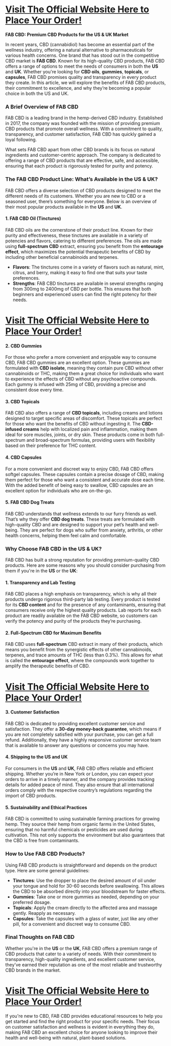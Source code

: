 <h1><strong><a href="https://getdeals24x7.com/order-FABCBD">Visit The Official Website Here to Place Your Order!</a></strong></h1>
<p><strong>FAB CBD: Premium CBD Products for the US &amp; UK Market</strong></p>
<p>In recent years, CBD (cannabidiol) has become an essential part of the wellness industry, offering a natural alternative to pharmaceuticals for various health concerns. One brand that has stood out in the competitive CBD market is <strong>FAB CBD</strong>. Known for its high-quality CBD products, FAB CBD offers a range of options to meet the needs of consumers in both the <strong>US</strong> and <strong>UK</strong>. Whether you're looking for <strong>CBD oils</strong>, <strong>gummies</strong>, <strong>topicals</strong>, or <strong>capsules</strong>, FAB CBD promises quality and transparency in every product they create. In this article, we will explore the benefits of FAB CBD products, their commitment to excellence, and why they&rsquo;re becoming a popular choice in both the US and UK.</p>
<h3>A Brief Overview of FAB CBD</h3>
<p>FAB CBD is a leading brand in the hemp-derived CBD industry. Established in 2017, the company was founded with the mission of providing premium CBD products that promote overall wellness. With a commitment to quality, transparency, and customer satisfaction, FAB CBD has quickly gained a loyal following.</p>
<p>What sets FAB CBD apart from other CBD brands is its focus on natural ingredients and customer-centric approach. The company is dedicated to offering a range of CBD products that are effective, safe, and accessible, ensuring that each product is rigorously tested for purity and potency.</p>
<h3>The FAB CBD Product Line: What&rsquo;s Available in the US &amp; UK?</h3>
<p>FAB CBD offers a diverse selection of CBD products designed to meet the different needs of its customers. Whether you are new to CBD or a seasoned user, there&rsquo;s something for everyone. Below is an overview of their most popular products available in the <strong>US</strong> and <strong>UK</strong>.</p>
<h4>1. <strong>FAB CBD Oil (Tinctures)</strong></h4>
<p>FAB CBD oils are the cornerstone of their product line. Known for their purity and effectiveness, these tinctures are available in a variety of potencies and flavors, catering to different preferences. The oils are made using <strong>full-spectrum CBD</strong> extract, ensuring you benefit from the <strong>entourage effect</strong>, which maximizes the potential therapeutic benefits of CBD by including other beneficial cannabinoids and terpenes.</p>
<ul>
<li><strong>Flavors</strong>: The tinctures come in a variety of flavors such as natural, mint, citrus, and berry, making it easy to find one that suits your taste preferences.</li>
<li><strong>Strengths</strong>: FAB CBD tinctures are available in several strengths ranging from 300mg to 2400mg of CBD per bottle. This ensures that both beginners and experienced users can find the right potency for their needs.</li>
</ul>
<h1><strong><a href="https://getdeals24x7.com/order-FABCBD">Visit The Official Website Here to Place Your Order!</a></strong></h1>
<h4>2. <strong>CBD Gummies</strong></h4>
<p>For those who prefer a more convenient and enjoyable way to consume CBD, FAB CBD gummies are an excellent option. These gummies are formulated with <strong>CBD isolate</strong>, meaning they contain pure CBD without other cannabinoids or THC, making them a great choice for individuals who want to experience the effects of CBD without any psychoactive compounds. Each gummy is infused with 25mg of CBD, providing a precise and consistent dose every time.</p>
<h4>3. <strong>CBD Topicals</strong></h4>
<p>FAB CBD also offers a range of <strong>CBD topicals</strong>, including creams and lotions designed to target specific areas of discomfort. These topicals are perfect for those who want the benefits of CBD without ingesting it. The <strong>CBD-infused creams</strong> help with localized pain and inflammation, making them ideal for sore muscles, joints, or dry skin. These products come in both full-spectrum and broad-spectrum formulas, providing users with flexibility based on their preference for THC content.</p>
<h4>4. <strong>CBD Capsules</strong></h4>
<p>For a more convenient and discreet way to enjoy CBD, FAB CBD offers softgel capsules. These capsules contain a precise dosage of CBD, making them perfect for those who want a consistent and accurate dose each time. With the added benefit of being easy to swallow, CBD capsules are an excellent option for individuals who are on-the-go.</p>
<h4>5. <strong>FAB CBD Dog Treats</strong></h4>
<p>FAB CBD understands that wellness extends to our furry friends as well. That&rsquo;s why they offer <strong>CBD dog treats</strong>. These treats are formulated with high-quality CBD and are designed to support your pet&rsquo;s health and well-being. They are perfect for dogs who suffer from anxiety, arthritis, or other health concerns, helping them feel calm and comfortable.</p>
<h3>Why Choose FAB CBD in the US &amp; UK?</h3>
<p>FAB CBD has built a strong reputation for providing premium-quality CBD products. Here are some reasons why you should consider purchasing from them if you're in the <strong>US</strong> or the <strong>UK</strong>:</p>
<h4>1. <strong>Transparency and Lab Testing</strong></h4>
<p>FAB CBD places a high emphasis on transparency, which is why all their products undergo rigorous third-party lab testing. Every product is tested for its <strong>CBD content</strong> and for the presence of any contaminants, ensuring that consumers receive only the highest quality products. Lab reports for each product are readily available on the FAB CBD website, so customers can verify the potency and purity of the products they&rsquo;re purchasing.</p>
<h4>2. <strong>Full-Spectrum CBD for Maximum Benefits</strong></h4>
<p>FAB CBD uses <strong>full-spectrum</strong> CBD extract in many of their products, which means you benefit from the synergistic effects of other cannabinoids, terpenes, and trace amounts of THC (less than 0.3%). This allows for what is called the <strong>entourage effect</strong>, where the compounds work together to amplify the therapeutic benefits of CBD.</p>
<h1><strong><a href="https://getdeals24x7.com/order-FABCBD">Visit The Official Website Here to Place Your Order!</a></strong></h1>
<h4>3. <strong>Customer Satisfaction</strong></h4>
<p>FAB CBD is dedicated to providing excellent customer service and satisfaction. They offer a <strong>30-day money-back guarantee</strong>, which means if you are not completely satisfied with your purchase, you can get a full refund. Additionally, they have a highly responsive customer service team that is available to answer any questions or concerns you may have.</p>
<h4>4. <strong>Shipping to the US and UK</strong></h4>
<p>For consumers in the <strong>US</strong> and <strong>UK</strong>, FAB CBD offers reliable and efficient shipping. Whether you&rsquo;re in New York or London, you can expect your orders to arrive in a timely manner, and the company provides tracking details for added peace of mind. They also ensure that all international orders comply with the respective country&rsquo;s regulations regarding the import of CBD products.</p>
<h4>5. <strong>Sustainability and Ethical Practices</strong></h4>
<p>FAB CBD is committed to using sustainable farming practices for growing hemp. They source their hemp from organic farms in the United States, ensuring that no harmful chemicals or pesticides are used during cultivation. This not only supports the environment but also guarantees that the CBD is free from contaminants.</p>
<h3>How to Use FAB CBD Products?</h3>
<p>Using FAB CBD products is straightforward and depends on the product type. Here are some general guidelines:</p>
<ul>
<li><strong>Tinctures</strong>: Use the dropper to place the desired amount of oil under your tongue and hold for 30-60 seconds before swallowing. This allows the CBD to be absorbed directly into your bloodstream for faster effects.</li>
<li><strong>Gummies</strong>: Take one or more gummies as needed, depending on your preferred dosage.</li>
<li><strong>Topicals</strong>: Apply the cream directly to the affected area and massage gently. Reapply as necessary.</li>
<li><strong>Capsules</strong>: Take the capsules with a glass of water, just like any other pill, for a convenient and discreet way to consume CBD.</li>
</ul>
<h3>Final Thoughts on FAB CBD</h3>
<p>Whether you're in the <strong>US</strong> or the <strong>UK</strong>, FAB CBD offers a premium range of CBD products that cater to a variety of needs. With their commitment to transparency, high-quality ingredients, and excellent customer service, they&rsquo;ve earned their reputation as one of the most reliable and trustworthy CBD brands in the market.</p>
<h1><strong><a href="https://getdeals24x7.com/order-FABCBD">Visit The Official Website Here to Place Your Order!</a></strong></h1>
<p>If you're new to CBD, FAB CBD provides educational resources to help you get started and find the right product for your specific needs. Their focus on customer satisfaction and wellness is evident in everything they do, making FAB CBD an excellent choice for anyone looking to improve their health and well-being with natural, plant-based solutions.</p>
